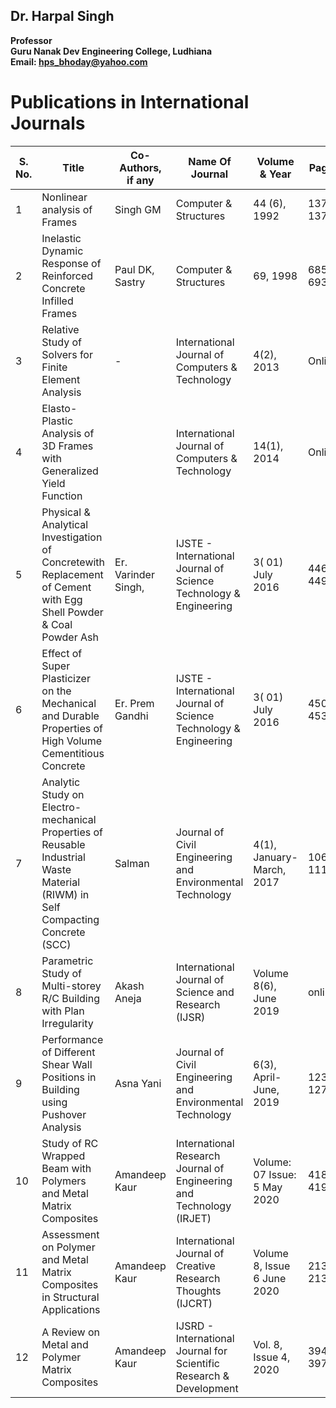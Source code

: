 ## Dr. Harpal Singh
**Professor**  
**Guru Nanak Dev Engineering College, Ludhiana**  
**Email: hps_bhoday@yahoo.com**

# Publications in International Journals
| S. No. | Title                                                                                                                          | Co-Authors, if any  | Name Of Journal                                                      | Volume & Year                 | Pages     | Impact Factor | ISSN/ISSN No.            | API Score=(R+I+IF)A |
| ------ | ------------------------------------------------------------------------------------------------------------------------------ | ------------------- | -------------------------------------------------------------------- | ----------------------------- | --------- | ------------- | ------------------------ | ------------------- |
| 1      | Nonlinear analysis of Frames                                                                                                   | Singh GM            | Computer & Structures                                                | 44 (6), 1992                  | 1377-1379 | 3.57          | 0045-7949                | (15+5+15)0.6=21     |
| 2      | Inelastic Dynamic Response of Reinforced Concrete Infilled Frames                                                              | Paul DK, Sastry     | Computer & Structures                                                | 69, 1998                      | 685-693   | 3.57          | 0045-7949                | (15+5+15)0.6=21     |
| 3      | Relative Study of Solvers for Finite Element Analysis                                                                          | -                   | International Journal of Computers & Technology                      | 4(2), 2013                    | Online    | 1.532         | 2277-3061                | (15+5+10)1.0=30     |
| 4      | Elasto-Plastic Analysis of 3D Frames with Generalized Yield Function                                                           |                     | International Journal of Computers & Technology                      | 14(1), 2014                   | Online    | 1.532         | 2277-3061                | (15+5+10)1.0=30     |
| 5      | Physical & Analytical Investigation of Concretewith Replacement of Cement with Egg Shell Powder & Coal Powder Ash              | Er. Varinder Singh, | IJSTE - International Journal of Science Technology & Engineering    | 3( 01) July 2016              | 446-449   | 3.905         | 2349-784X                | (15+5+15)0.6=21     |
| 6      | Effect of Super Plasticizer on the Mechanical and Durable Properties of High Volume Cementitious Concrete                      | Er. Prem Gandhi     | IJSTE - International Journal of Science Technology & Engineering    | 3( 01) July 2016              | 450-453   | 3.905         | 2349-784X                | (15+5+15)0.6=21     |
| 7      | Analytic Study on Electro-mechanical Properties of Reusable Industrial Waste Material (RIWM) in Self Compacting Concrete (SCC) | Salman              | Journal of Civil Engineering and Environmental Technology            | 4(1), January-March, 2017     | 106-111   | 4.5208        | 2349                     | 15+5+15)0.6=21      |
| 8      | Parametric Study of Multi-storey R/C Building with Plan Irregularity                                                           | Akash Aneja         | International Journal of Science and Research (IJSR)                 | Volume 8(6), June 2019        | online    | 7.426         | 2319-7064                | (15+5+15)0.6=21     |
| 9      | Performance of Different Shear Wall Positions in Building using Pushover Analysis                                              | Asna  Yani          | Journal of Civil Engineering and Environmental Technology            | 6(3), April-June, 2019        | 123-127   | 4.5208        | 2349                     | (15+5+15)0.6=21     |
| 10     | Study of RC Wrapped Beam with Polymers and Metal Matrix Composites                                                             | Amandeep Kaur       | International Research Journal of Engineering and Technology (IRJET) | Volume: 07 Issue: 5  May 2020 | 4185-4198 | 7.529         | ISSN: 2395-0056          | (15+5+15)0.6=21     |
| 11     | Assessment on Polymer and Metal Matrix Composites in Structural Applications                                                   | Amandeep Kaur       | International Journal of Creative Research Thoughts (IJCRT)          | Volume 8, Issue 6 June 2020   | 2132-2135 | 7.97          | ISSN: 2320-2882          | (15+5+15)0.6=21     |
| 12     | A Review on Metal and Polymer Matrix Composites                                                                                | Amandeep Kaur       | IJSRD - International Journal for Scientific Research & Development  | Vol. 8, Issue 4, 2020         | 394-397   | 4.396         | ISSN (online): 2321-0613 | (15+5+15)0.6=21     |
